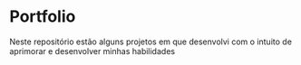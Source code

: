 # Portfolio
Neste repositório estão alguns projetos em que desenvolvi com o intuito de aprimorar e desenvolver minhas habilidades
